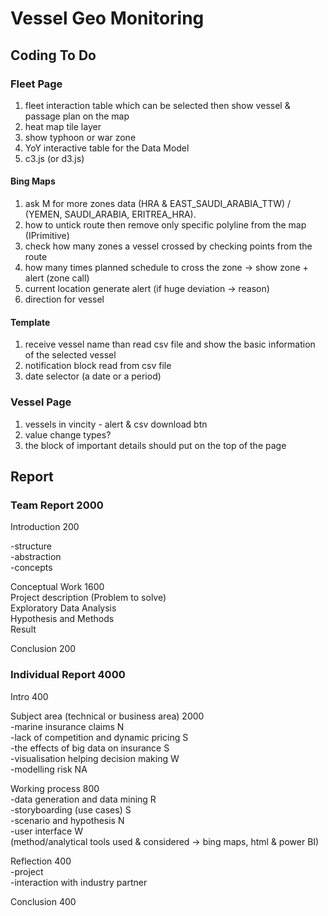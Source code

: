 # Vessel Geo Monitoring

## Coding To Do

### Fleet Page  

1. fleet interaction table which can be selected then show vessel & passage plan on the map  
2. heat map tile layer  
3. show typhoon or war zone
4. YoY interactive table for the Data Model
5. c3.js (or d3.js)  

#### Bing Maps  

1. ask M for more zones data (HRA & EAST_SAUDI_ARABIA_TTW) / (YEMEN, SAUDI_ARABIA, ERITREA_HRA). 
2. how to untick route then remove only specific polyline from the map (IPrimitive)  
3. check how many zones a vessel crossed by checking points from the route  
4. how many times planned schedule to cross the zone -> show zone + alert (zone call)  
5. current location generate alert (if huge deviation -> reason)  
6. direction for vessel  

#### Template

1. receive vessel name than read csv file and show the basic information of the selected vessel  
2. notification block read from csv file  
3. date selector (a date or a period)  

### Vessel Page

1. vessels in vincity - alert & csv download btn  
2. value change types?  
3. the block of important details should put on the top of the page  

## Report

### Team Report 2000

Introduction 200  

-structure  
-abstraction  
-concepts

Conceptual Work 1600  
Project description (Problem to solve)  
Exploratory Data Analysis  
Hypothesis and Methods  
Result  

Conclusion 200  

### Individual Report 4000

Intro 400  

Subject area (technical or business area) 2000  
  -marine insurance claims N  
  -lack of competition and dynamic pricing S  
  -the effects of big data on insurance S  
  -visualisation helping decision making W   
  -modelling risk  NA
  
Working process 800  
  -data generation and data mining R  
  -storyboarding (use cases) S  
  -scenario and hypothesis N  
  -user interface W  
  (method/analytical tools used & considered -> bing maps, html & power BI)  
  
Reflection 400  
  -project  
  -interaction with industry partner  
  
Conclusion 400  
